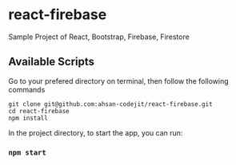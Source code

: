 # react-firebase
Sample Project of React, Bootstrap, Firebase, Firestore


## Available Scripts

Go to your prefered directory on terminal, then follow the following commands

```
git clone git@github.com:ahsan-codejit/react-firebase.git
cd react-firebase
npm install
```

In the project directory, to start the app, you can run:

### `npm start`